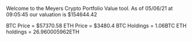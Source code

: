 Welcome to the Meyers Crypto Portfolio Value tool. 
As of 05/06/21 at 09:05:45 our valuation is $154644.42 

BTC Price = $57370.58
 ETH Price = $3480.4
BTC Holdings = 1.06BTC
 ETH holdings = 26.960005962ETH 
